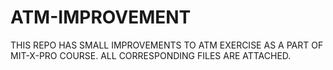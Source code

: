 # ATM-IMPROVEMENT
THIS REPO HAS SMALL IMPROVEMENTS TO ATM EXERCISE AS A PART OF MIT-X-PRO COURSE. ALL CORRESPONDING FILES ARE ATTACHED.  
